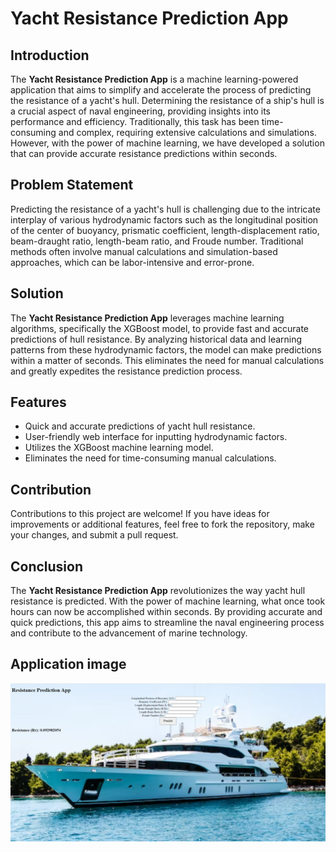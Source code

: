 # Yacht Resistance Prediction App

## Introduction

The **Yacht Resistance Prediction App** is a machine learning-powered application that aims to simplify and accelerate the process of predicting the resistance of a yacht's hull. Determining the resistance of a ship's hull is a crucial aspect of naval engineering, providing insights into its performance and efficiency. Traditionally, this task has been time-consuming and complex, requiring extensive calculations and simulations. However, with the power of machine learning, we have developed a solution that can provide accurate resistance predictions within seconds.

## Problem Statement

Predicting the resistance of a yacht's hull is challenging due to the intricate interplay of various hydrodynamic factors such as the longitudinal position of the center of buoyancy, prismatic coefficient, length-displacement ratio, beam-draught ratio, length-beam ratio, and Froude number. Traditional methods often involve manual calculations and simulation-based approaches, which can be labor-intensive and error-prone.

## Solution

The **Yacht Resistance Prediction App** leverages machine learning algorithms, specifically the XGBoost model, to provide fast and accurate predictions of hull resistance. By analyzing historical data and learning patterns from these hydrodynamic factors, the model can make predictions within a matter of seconds. This eliminates the need for manual calculations and greatly expedites the resistance prediction process.

## Features

- Quick and accurate predictions of yacht hull resistance.
- User-friendly web interface for inputting hydrodynamic factors.
- Utilizes the XGBoost machine learning model.
- Eliminates the need for time-consuming manual calculations.

## Contribution

Contributions to this project are welcome! If you have ideas for improvements or additional features, feel free to fork the repository, make your changes, and submit a pull request.

## Conclusion
The **Yacht Resistance Prediction App** revolutionizes the way yacht hull resistance is predicted. With the power of machine learning, what once took hours can now be accomplished within seconds. By providing accurate and quick predictions, this app aims to streamline the naval engineering process and contribute to the advancement of marine technology.

## Application image

![Image Description](https://github.com/pooryakhorsandy/yacht-Resistance-Prediction-App/blob/main/Screenshot%20(325).png)

